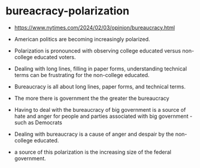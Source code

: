 # bureacracy-polarization

* https://www.nytimes.com/2024/02/03/opinion/bureaucracy.html

* American politics are becoming increasingly polarized.
* Polarization is pronounced with observing college educated versus non-college educated voters.
* Dealing with long lines, filling in paper forms, understanding technical terms can be frustrating for the non-college educated.
* Bureaucracy is all about long lines, paper forms, and technical terms.
* The more there is government the the greater the bureaucracy
* Having to deal with the bureaucracy of big government is a source of hate and anger for people and parties associated with big government - such as Democrats



* Dealing with bureaucracy is a cause of anger and despair by the non-college educated.
* a source of this polarization is the increasing size of the federal government.



